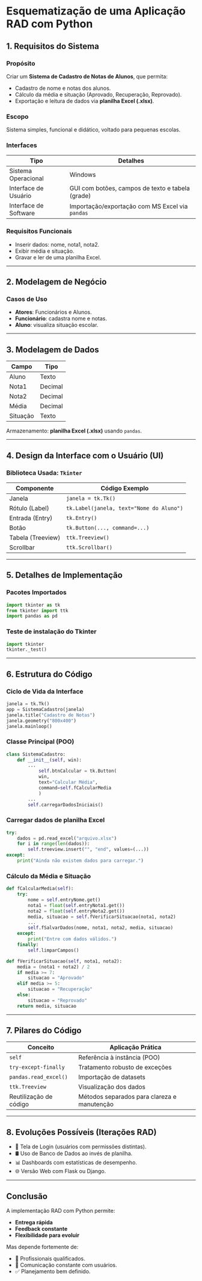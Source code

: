 # **Esquematização de uma Aplicação RAD com Python**

## 1. Requisitos do Sistema

### Propósito

Criar um **Sistema de Cadastro de Notas de Alunos**, que permita:

- Cadastro de nome e notas dos alunos.
- Cálculo da média e situação (Aprovado, Recuperação, Reprovado).
- Exportação e leitura de dados via **planilha Excel (.xlsx)**.

### Escopo

Sistema simples, funcional e didático, voltado para pequenas escolas.

### Interfaces

| **Tipo**              | **Detalhes**                                     |
| --------------------- | ------------------------------------------------ |
| Sistema Operacional   | Windows                                          |
| Interface de Usuário  | GUI com botões, campos de texto e tabela (grade) |
| Interface de Software | Importação/exportação com MS Excel via `pandas`  |

### Requisitos Funcionais

- Inserir dados: nome, nota1, nota2.
- Exibir média e situação.
- Gravar e ler de uma planilha Excel.

---
## 2. Modelagem de Negócio

### Casos de Uso

- **Atores**: Funcionários e Alunos.
- **Funcionário**: cadastra nome e notas.
- **Aluno**: visualiza situação escolar.

---
## 3. Modelagem de Dados

| **Campo** | **Tipo** |
| --------- | -------- |
| Aluno     | Texto    |
| Nota1     | Decimal  |
| Nota2     | Decimal  |
| Média     | Decimal  |
| Situação  | Texto    |

Armazenamento: **planilha Excel (.xlsx)** usando `pandas`.

---
## 4. Design da Interface com o Usuário (UI)

### Biblioteca Usada: `Tkinter`

| **Componente**    | **Código Exemplo**                       |
| ----------------- | ---------------------------------------- |
| Janela            | `janela = tk.Tk()`                       |
| Rótulo (Label)    | `tk.Label(janela, text="Nome do Aluno")` |
| Entrada (Entry)   | `tk.Entry()`                             |
| Botão             | `tk.Button(..., command=...)`            |
| Tabela (Treeview) | `ttk.Treeview()`                         |
| Scrollbar         | `ttk.Scrollbar()`                        |

---
## 5. Detalhes de Implementação

### Pacotes Importados

```python
import tkinter as tk
from tkinter import ttk
import pandas as pd
```

### Teste de instalação do Tkinter

```python
import tkinter
tkinter._test()
```

---
## 6. Estrutura do Código

### Ciclo de Vida da Interface

```python
janela = tk.Tk()
app = SistemaCadastro(janela)
janela.title("Cadastro de Notas")
janela.geometry("800x400")
janela.mainloop()
```

### Classe Principal (POO)

```python
class SistemaCadastro:
    def __init__(self, win):
        ...
	        self.btnCalcular = tk.Button(
	        win,
	        text="Calcular Média",
	        command=self.fCalcularMedia
	        )
        ...
        self.carregarDadosIniciais()
```

### Carregar dados de planilha Excel

```python
try:
    dados = pd.read_excel("arquivo.xlsx")
    for i in range(len(dados)):
        self.treeview.insert("", "end", values=(...))
except:
    print("Ainda não existem dados para carregar.")
```

### Cálculo da Média e Situação

```python
def fCalcularMedia(self):
    try:
        nome = self.entryNome.get()
        nota1 = float(self.entryNota1.get())
        nota2 = float(self.entryNota2.get())
        media, situacao = self.fVerificarSituacao(nota1, nota2)
        ...
        self.fSalvarDados(nome, nota1, nota2, media, situacao)
    except:
        print("Entre com dados válidos.")
    finally:
        self.limparCampos()

def fVerificarSituacao(self, nota1, nota2):
    media = (nota1 + nota2) / 2
    if media >= 7:
        situacao = "Aprovado"
    elif media >= 5:
        situacao = "Recuperação"
    else:
        situacao = "Reprovado"
    return media, situacao
```

---

## 7. Pilares do Código

| **Conceito**           | **Aplicação Prática**                       |
| ---------------------- | ------------------------------------------- |
| `self`                 | Referência à instância (POO)                |
| `try-except-finally`   | Tratamento robusto de exceções              |
| `pandas.read_excel()`  | Importação de datasets                      |
| `ttk.Treeview`         | Visualização dos dados                      |
| Reutilização de código | Métodos separados para clareza e manutenção |

---
## 8. Evoluções Possíveis (Iterações RAD)

- 🔐 Tela de Login (usuários com permissões distintas).
- 🛢️ Uso de Banco de Dados ao invés de planilha.
- 📊 Dashboards com estatísticas de desempenho.
- 🌐 Versão Web com Flask ou Django.

---
## Conclusão

A implementação RAD com Python permite:

- **Entrega rápida**
- **Feedback constante**
- **Flexibilidade para evoluir**

Mas depende fortemente de:

- 💪 Profissionais qualificados.
- 🔄 Comunicação constante com usuários.
- ✅ Planejamento bem definido.